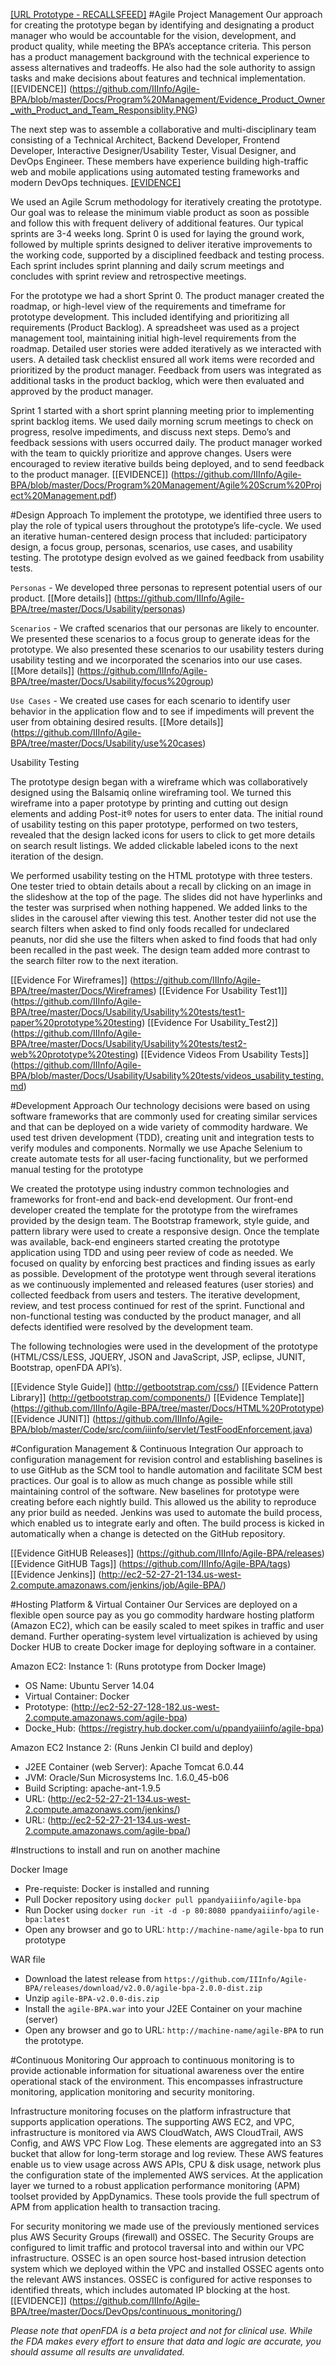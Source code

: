 
[[URL Prototype - RECALLSFEED]](http://ec2-52-27-128-182.us-west-2.compute.amazonaws.com/agile-bpa/)
#Agile Project Management
Our approach for creating the prototype began by identifying and designating a product manager who would be accountable for the vision, development, and product quality, while meeting the BPA’s acceptance criteria. This person has a product management background with the technical experience to assess alternatives and tradeoffs. He also had the sole authority to assign tasks and make decisions about features and technical implementation. [[EVIDENCE]] (https://github.com/IIInfo/Agile-BPA/blob/master/Docs/Program%20Management/Evidence_Product_Owner_with_Product_and_Team_Responsiblity.PNG)

The next step was to assemble a collaborative and multi-disciplinary team consisting of a Technical Architect, Backend Developer, Frontend Developer, Interactive Designer/Usability Tester, Visual Designer, and DevOps Engineer. These members have experience building high-traffic web and mobile applications using automated testing frameworks and modern DevOps techniques. [[EVIDENCE]](https://github.com/IIInfo/Agile-BPA/blob/master/Docs/Program%20Management/Evidence_Product_Owner_with_Product_and_Team_Responsiblity.PNG)

We used an Agile Scrum methodology for iteratively creating the prototype. Our goal was to release the minimum viable product as soon as possible and follow this with frequent delivery of additional features. Our typical sprints are 3-4 weeks long. Sprint 0 is used for laying the ground work, followed by multiple sprints designed to deliver iterative improvements to the working code, supported by a disciplined feedback and testing process. Each sprint includes sprint planning and daily scrum meetings and concludes with sprint review and retrospective meetings.

For the prototype we had a short Sprint 0. The product manager created the roadmap, or high-level view of the requirements and timeframe for prototype development. This included identifying and prioritizing all requirements (Product Backlog). A spreadsheet was used as a project management tool, maintaining initial high-level requirements from the roadmap. Detailed user stories were added iteratively as we interacted with users. A detailed task checklist ensured all work items were recorded and prioritized by the product manager. Feedback from users was integrated as additional tasks in the product backlog, which were then evaluated and approved by the product manager.

Sprint 1 started with a short sprint planning meeting prior to implementing sprint backlog items. We used daily morning scrum meetings to check on progress, resolve impediments, and discuss next steps.  Demo’s and feedback sessions with users occurred daily. The product manager worked with the team to quickly prioritize and approve changes. Users were encouraged to review iterative builds being deployed, and to send feedback to the product manager. [[EVIDENCE]] (https://github.com/IIInfo/Agile-BPA/blob/master/Docs/Program%20Management/Agile%20Scrum%20Project%20Management.pdf)

#Design Approach
To implement the prototype, we identified three users to play the role of typical users throughout the prototype’s life-cycle. We used an iterative human-centered design process that included: participatory design, a focus group, personas, scenarios, use cases, and usability testing. The prototype design evolved as we gained feedback from usability tests.

`Personas` -
We developed three personas to represent potential users of our product. [[More details]] (https://github.com/IIInfo/Agile-BPA/tree/master/Docs/Usability/personas)


`Scenarios` -
We crafted scenarios that our personas are likely to encounter. We presented these scenarios to a focus group to generate ideas for the prototype. We also presented these scenarios to our usability testers during usability testing and we incorporated the scenarios into our use cases. [[More details]] (https://github.com/IIInfo/Agile-BPA/tree/master/Docs/Usability/focus%20group)

`Use Cases` -
We created use cases for each scenario to identify user behavior in the application flow and to see if impediments will prevent the user from obtaining desired results. [[More details]] (https://github.com/IIInfo/Agile-BPA/tree/master/Docs/Usability/use%20cases)

Usability Testing

The prototype design began with a wireframe which was collaboratively designed using the Balsamiq online wireframing tool. We turned this wireframe into a paper prototype by printing and cutting out design elements and adding Post-it® notes for users to enter data. The initial round of usability testing on this paper prototype, performed on two testers, revealed that the design lacked icons for users to click to get more details on search result listings. We added clickable labeled icons to the next iteration of the design.

We performed usability testing on the HTML prototype with three testers. One tester tried to obtain details about a recall by clicking on an image in the slideshow at the top of the page. The slides did not have hyperlinks and the tester was surprised when nothing happened. We added links to the slides in the carousel after viewing this test. Another tester did not use the search filters when asked to find only foods recalled for undeclared peanuts, nor did she use the filters when asked to find foods that had only been recalled in the past week. The design team added more contrast to the search filter row to the next iteration. 

[[Evidence For Wireframes]]  (https://github.com/IIInfo/Agile-BPA/tree/master/Docs/Wireframes)
  [[Evidence For Usability Test1]] (https://github.com/IIInfo/Agile-BPA/tree/master/Docs/Usability/Usability%20tests/test1-paper%20prototype%20testing)
  [[Evidence For Usability_Test2]] (https://github.com/IIInfo/Agile-BPA/tree/master/Docs/Usability/Usability%20tests/test2-web%20prototype%20testing)
  [[Evidence Videos From Usability Tests]] (https://github.com/IIInfo/Agile-BPA/blob/master/Docs/Usability/Usability%20tests/videos_usability_testing.md)

#Development Approach
Our technology decisions were based on using software frameworks that are commonly used for creating similar services and that can be deployed on a wide variety of commodity hardware. We used test driven development (TDD), creating unit and integration tests to verify modules and components. Normally we use Apache Selenium to create automate tests for all user-facing functionality, but we performed manual testing for the prototype

We created the prototype using industry common technologies and frameworks for front-end and back-end development. Our front-end developer created the template for the prototype from the wireframes provided by the design team. The Bootstrap framework, style guide, and pattern library were used to create a responsive design. Once the template was available, back-end engineers started creating the prototype application using TDD and using peer review of code as needed. We focused on quality by enforcing best practices and finding issues as early as possible. Development of the prototype went through several iterations as we continuously implemented and released features (user stories) and collected feedback from users and testers. The iterative development, review, and test process continued for rest of the sprint. Functional and non-functional testing was conducted by the product manager, and all defects identified were resolved by the development team.

The following technologies were used in the development of the prototype (HTML/CSS/LESS, JQUERY, JSON and JavaScript, JSP, eclipse, JUNIT, Bootstrap, openFDA API’s).

[[Evidence Style Guide]] (http://getbootstrap.com/css/)
[[Evidence Pattern Library]] (http://getbootstrap.com/components/)
[[Evidence Template]] (https://github.com/IIInfo/Agile-BPA/tree/master/Docs/HTML%20Prototype)
[[Evidence JUNIT]]  (https://github.com/IIInfo/Agile-BPA/blob/master/Code/src/com/iiinfo/servlet/TestFoodEnforcement.java)

#Configuration Management & Continuous Integration 
Our approach to configuration management for revision control and establishing baselines is to use GitHub as the SCM tool to handle automation and facilitate SCM best practices. Our goal is to allow as much change as possible while still maintaining control of the software. New baselines for prototype were creating before each nightly build. This allowed us the ability to reproduce any prior build as needed. Jenkins was used to automate the build process, which enabled us to integrate early and often. The build process is kicked in automatically when a change is detected on the GitHub repository.

[[Evidence GitHUB Releases]]  (https://github.com/IIInfo/Agile-BPA/releases)
[[Evidence GitHUB Tags]] (https://github.com/IIInfo/Agile-BPA/tags)
[[Evidence Jenkins]]  (http://ec2-52-27-21-134.us-west-2.compute.amazonaws.com/jenkins/job/Agile-BPA/)

#Hosting Platform & Virtual Container
Our Services are deployed on a flexible open source pay as you go commodity hardware hosting platform (Amazon EC2), which can be easily scaled to meet spikes in traffic and user demand. Further operating-system level virtualization is achieved by using Docker HUB to create Docker image for deploying software in a container.

Amazon EC2: Instance 1: (Runs prototype from Docker Image)
* OS Name: Ubuntu Server 14.04
* Virtual Container: Docker
* Prototype: (http://ec2-52-27-128-182.us-west-2.compute.amazonaws.com/agile-bpa)
* Docke_Hub: (https://registry.hub.docker.com/u/ppandyaiiinfo/agile-bpa)

Amazon EC2 Instance 2: (Runs Jenkin CI build and  deploy)
* J2EE Container (web Server): Apache Tomcat 6.0.44        
* JVM: Oracle/Sun Microsystems Inc. 1.6.0_45-b06                             
* Build Scripting: apache-ant-1.9.5
* URL: (http://ec2-52-27-21-134.us-west-2.compute.amazonaws.com/jenkins/)
* URL: (http://ec2-52-27-21-134.us-west-2.compute.amazonaws.com/agile-bpa/)


#Instructions to install and run on another machine 

Docker Image
 * Pre-requiste: Docker is installed and running
 * Pull  Docker repository  using `docker pull ppandyaiiinfo/agile-bpa`
 * Run Docker using `docker run -it -d -p 80:8080 ppandyaiiinfo/agile-bpa:latest`
 * Open any browser and go to URL: `http://machine-name/agile-bpa`  to run prototype

WAR file
 * Download the latest release from `https://github.com/IIInfo/Agile-BPA/releases/download/v2.0.0/agile-bpa-2.0.0-dist.zip`
 * Unzip `agile-BPA-v2.0.0-dis.zip`
 * Install the `agile-BPA.war` into your J2EE Container on your machine (server)
 * Open any browser and go to URL: `http://machine-name/agile-BPA` to run the prototype.


#Continuous Monitoring
Our approach to continuous monitoring is to provide actionable information for situational awareness over the entire operational stack of the environment. This encompasses infrastructure monitoring, application monitoring and security monitoring.

Infrastructure monitoring focuses on the platform infrastructure that supports application operations. The supporting AWS EC2, and VPC, infrastructure is monitored via AWS CloudWatch, AWS CloudTrail, AWS Config, and AWS VPC Flow Log. These elements are aggregated into an S3 bucket that allow for long-term storage and log review. These AWS features enable us to view usage across AWS APIs, CPU & disk usage, network plus the configuration state of the implemented AWS services.
At the application layer we turned to a robust application performance monitoring (APM) toolset provided by AppDynamics. These tools provide the full spectrum of APM from application health to transaction tracing.

For security monitoring we made use of the previously mentioned services plus AWS Security Groups (firewall) and OSSEC.  The Security Groups are configured to limit traffic and protocol traversal into and within our VPC infrastructure. OSSEC is an open source host-based intrusion detection system which we deployed within the VPC and installed OSSEC agents onto the relevant AWS instances. OSSEC is configured for active responses to identified threats, which includes automated IP blocking at the host.        
[[EVIDENCE]]
(https://github.com/IIInfo/Agile-BPA/tree/master/Docs/DevOps/continuous_monitoring/)


*Please note that openFDA is a beta  project and not for clinical use. While the FDA makes every effort to ensure that data and logic are accurate, you should assume all results are unvalidated.*


